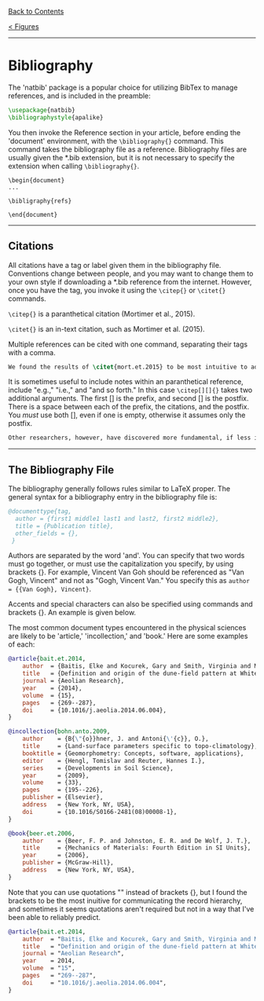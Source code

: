 [Back to Contents](../README.md)

[< Figures](Figures.md)

---

# Bibliography #

The 'natbib' package is a popular choice for utilizing BibTex to manage references, and is included in the preamble:

```latex
\usepackage{natbib}
\bibliographystyle{apalike}
```

You then invoke the Reference section in your article, before ending the 'document' environment, with the ```\bibliography{}``` command. This command takes the bibliography file as a reference. Bibliography files are usually given the \*.bib extension, but it is not necessary to specify the extension when calling ```\bibliography{}```.

```
\begin{document}
...

\bibligraphy{refs}

\end{document}
```

---

## Citations ##

All citations have a tag or label given them in the bibliography file. Conventions change between people, and you may want to change them to your own style if downloading a \*.bib reference from the internet. However, once you have the tag, you invoke it using the ```\citep{}``` or ```\citet{}``` commands.

```\citep{}``` is a paranthetical citation (Mortimer et al., 2015).

```\citet{}``` is an in-text citation, such as Mortimer et al. (2015).

Multiple references can be cited with one command, separating their tags with a comma.

```latex
We found the results of \citet{mort.et.2015} to be most intuitive to addressing the challenge of squids in our flumes \citep{gran.1988, octo.fran.2011}.
```

It is sometimes useful to include notes within an paranthetical reference, include "e.g.," "i.e.," and "and so forth." In this case ```\citep[][]{}``` takes two additional arguments. The first [] is the prefix, and second [] is the postfix. There is a space between each of the prefix, the citations, and the postfix. You *must* use both [], even if one is empty, otherwise it assumes only the postfix.

```latex
Other researchers, however, have discovered more fundamental, if less intuitive, causal linkages between squids and flumes \citep[e.g.,][]{cosa.et.2001}.
```

---

## The Bibliography File ##

The bibliography generally follows rules similar to LaTeX proper. The general syntax for a bibliography entry in the bibliography file is:

```bibtex
@documenttype{tag,
  author = {first1 middle1 last1 and last2, first2 middle2},
  title = {Publication title},
  other_fields = {},
 }
```

Authors are separated by the word 'and'. You can specify that two words must go together, or must use the capitalization you specify, by using brackets {}. For example, Vincent Van Goh should be referenced as "Van Gogh, Vincent" and not as "Gogh, Vincent Van." You specify this as ```author = {{Van Gogh}, Vincent}```.

Accents and special characters can also be specified using commands and brackets {}. An example is given below.

The most common document types encountered in the physical sciences are likely to be 'article,' 'incollection,' and 'book.' Here are some examples of each:

```bibtex
@article{bait.et.2014,
    author  = {Baitis, Elke and Kocurek, Gary and Smith, Virginia and Mohrig, David and Ewing, Ryan C. and Peyret, A.-P.B.},
    title   = {Definition and origin of the dune-field pattern at White Sands, New Mexico},
    journal = {Aeolian Research},
    year    = {2014},
    volume  = {15},
    pages   = {269--287},
    doi     = {10.1016/j.aeolia.2014.06.004},
}

@incollection{bohn.anto.2009,
	author    = {B{\"{o}}hner, J. and Antoni{\'{c}}, O.},
	title     = {Land-surface parameters specific to topo-climatology},
	booktitle = {Geomorphometry: Concepts, software, applications},
	editor    = {Hengl, Tomislav and Reuter, Hannes I.},
	series    = {Developments in Soil Science},
	year      = {2009},
	volume    = {33},
	pages     = {195--226},
	publisher = {Elsevier},
	address   = {New York, NY, USA},
	doi       = {10.1016/S0166-2481(08)00008-1},
}

@book{beer.et.2006,
	author    = {Beer, F. P. and Johnston, E. R. and De Wolf, J. T.},
	title     = {Mechanics of Materials: Fourth Edition in SI Units},
	year      = {2006},
	publisher = {McGraw-Hill},
	address   = {New York, NY, USA},
}
```

Note that you can use quotations "" instead of brackets {}, but I found the brackets to be the most inuitive for communicating the record hierarchy, and sometimes it seems quotations aren't required but not in a way that I've been able to reliably predict.

```bibtex
@article{bait.et.2014,
    author  = "Baitis, Elke and Kocurek, Gary and Smith, Virginia and Mohrig, David and Ewing, Ryan C. and Peyret, A.-P.B.",
    title   = "Definition and origin of the dune-field pattern at White Sands, New Mexico",
    journal = "Aeolian Research",
    year    = 2014,
    volume  = "15",
    pages   = "269--287",
    doi     = "10.1016/j.aeolia.2014.06.004",
}
```
